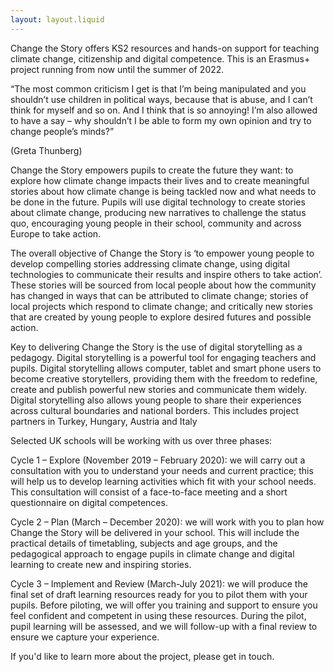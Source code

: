 ```yaml
---
layout: layout.liquid
---
```

Change the Story offers KS2 resources and hands-on support for teaching climate change, citizenship and digital competence. This is an Erasmus+ project running from now until the summer of 2022.

“The most common criticism I get is that I’m being manipulated and you shouldn’t use children in political ways, because that is abuse, and I can’t think for myself and so on. And I think that is so annoying! I’m also allowed to have a say – why shouldn’t I be able to form my own opinion and try to change people’s minds?”

(Greta Thunberg)

Change the Story empowers pupils to create the future they want: to explore how climate change impacts their lives and to create meaningful stories about how climate change is being tackled now and what needs to be done in the future. Pupils will use digital technology to create stories about climate change, producing new narratives to challenge the status quo, encouraging young people in their school, community and across Europe to take action.

The overall objective of Change the Story is ‘to empower young people to develop compelling stories addressing climate change, using digital technologies to communicate their results and inspire others to take action’. These stories will be sourced from local people about how the community has changed in ways that can be attributed to climate change; stories of local projects which respond to climate change; and critically new stories that are created by young people to explore desired futures and possible action.

Key to delivering Change the Story is the use of digital storytelling as a pedagogy. Digital storytelling is a powerful tool for engaging teachers and pupils. Digital storytelling allows computer, tablet and smart phone users to become creative storytellers, providing them with the freedom to redefine, create and publish powerful new stories and communicate them widely. Digital storytelling also allows young people to share their experiences across cultural boundaries and national borders.  This includes project partners in Turkey, Hungary, Austria and Italy

Selected UK schools will be working with us over three phases:

Cycle 1 – Explore (November 2019 – February 2020): we will carry out a consultation with you to understand your needs and current practice; this will help us to develop learning activities which fit with your school needs. This consultation will consist of a face-to-face meeting and a short questionnaire on digital competences.

Cycle 2 – Plan (March – December 2020): we will work with you to plan how Change the Story will be delivered in your school. This will include the practical details of timetabling, subjects and age groups, and the pedagogical approach to engage pupils in climate change and digital learning to create new and inspiring stories.

Cycle 3 – Implement and Review (March-July 2021): we will produce the final set of draft learning resources ready for you to pilot them with your pupils. Before piloting, we will offer you training and support to ensure you feel confident and competent in using these resources. During the pilot, pupil learning will be assessed, and we will follow-up with a final review to ensure we capture your experience.

If you'd like to learn more about the project, please get in touch.